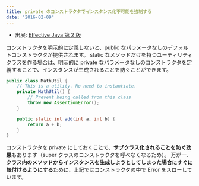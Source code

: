 ```yaml
---
title: private のコンストラクタでインスタンス化不可能を強制する
date: "2016-02-09"
---
```


* 出展: <a href="http://hb.afl.rakuten.co.jp/hgc/144180a1.9ac213ee.144180a2.e4d0f394/?pc=http%3a%2f%2fitem.rakuten.co.jp%2fbook%2f12699391%2f%3fscid%3daf_link_txt&amp;m=http%3a%2f%2fm.rakuten.co.jp%2fbook%2fi%2f16859484%2f" target="_blank">Effective Java 第 2 版</a>

コンストラクタを明示的に定義しないと、public なパラメータなしのデフォルトコンストラクタが提供されます。
static なメソッドだけを持つユーティリティクラスを作る場合は、明示的に private なパラメータなしのコンストラクタを定義することで、インスタンスが生成されることを防ぐことができます。

```java
public class MathUtil {
    // This is a utility. No need to instantiate.
    private MathUtil() {
        // Prevent being called from this class
        throw new AssertionError();
    }

    public static int add(int a, int b) {
        return a + b;
    }
}
```

コンストラクタを private にしておくことで、**サブクラス化されることを防ぐ効果**もあります（super クラスのコンストラクタを呼べなくなるため）。
万が一、**クラス内のメソッドからインスタンスを生成しようとしてしまった場合にすぐに気付けるようにする**ために、上記ではコンストラクタの中で Error をスローしています。

